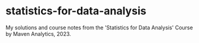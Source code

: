 # statistics-for-data-analysis
My solutions and course notes from the 'Statistics for Data Analysis' Course by Maven Analytics, 2023.
